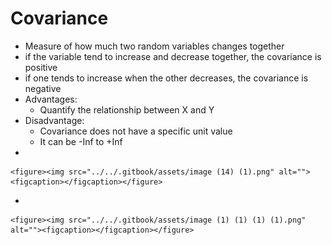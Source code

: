 # Covariance

* Measure of how much two random variables changes together
* if the variable tend to increase and decrease together, the covariance is positive
* if one tends to increase when the other decreases, the covariance is negative
* Advantages:
  * Quantify the relationship between X and Y
* Disadvantage:
  * Covariance does not have a specific unit value
  * It can be -Inf to +Inf
*

    <figure><img src="../../.gitbook/assets/image (14) (1).png" alt=""><figcaption></figcaption></figure>
*

    <figure><img src="../../.gitbook/assets/image (1) (1) (1) (1).png" alt=""><figcaption></figcaption></figure>
